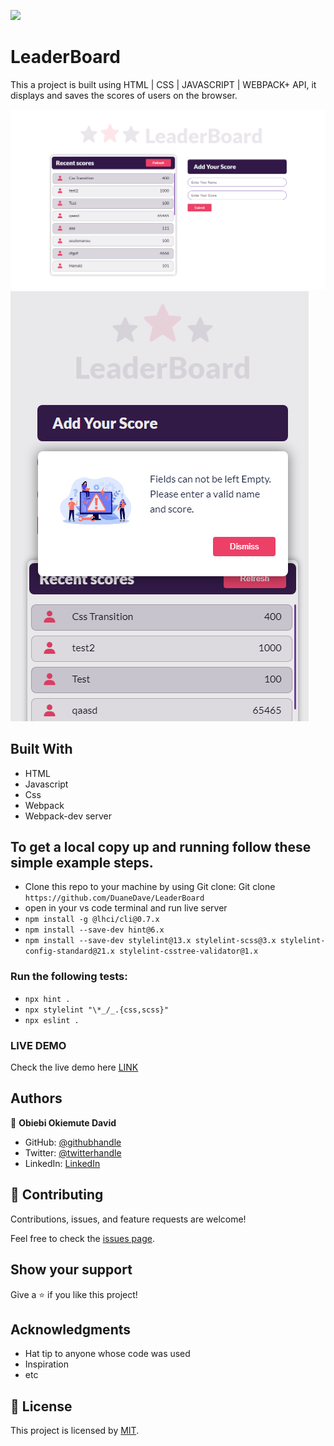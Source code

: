 ![](https://img.shields.io/badge/Microverse-blueviolet)

# LeaderBoard

This a project is built using HTML | CSS | JAVASCRIPT | WEBPACK+ API, it displays and saves the scores of users on the browser.

![screenshot](./src/asset/img1.png)
![screenshot](./src/asset/img2.png)

## Built With

- HTML
- Javascript
- Css
- Webpack
- Webpack-dev server

## To get a local copy up and running follow these simple example steps.

- Clone this repo to your machine by using Git clone: Git clone `https://github.com/DuaneDave/LeaderBoard`
- open in your vs code terminal and run live server
- `npm install -g @lhci/cli@0.7.x`
- `npm install --save-dev hint@6.x`
- `npm install --save-dev stylelint@13.x stylelint-scss@3.x stylelint-config-standard@21.x stylelint-csstree-validator@1.x`

### Run the following tests:

- `npx hint .`
- `npx stylelint "\*_/_.{css,scss}"`
- `npx eslint .`

### LIVE DEMO

Check the live demo here [LINK](https://duanedave.github.io/LeaderBoard/)

## Authors

👤 **Obiebi Okiemute David**

- GitHub: [@githubhandle](https://github.com/DuaneDave)
- Twitter: [@twitterhandle](https://twitter.com/dave_duane)
- LinkedIn: [LinkedIn](https://www.linkedin.com/in/okiemute-david-obiebi-6b4a6a230/)

## 🤝 Contributing

Contributions, issues, and feature requests are welcome!

Feel free to check the [issues page](https://github.com/DuaneDave/LeaderBoard/issues).

## Show your support

Give a ⭐️ if you like this project!

## Acknowledgments

- Hat tip to anyone whose code was used
- Inspiration
- etc

## 📝 License

This project is licensed by [MIT](./LICENSE).
